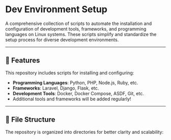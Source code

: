 # Dev Environment Setup

A comprehensive collection of scripts to automate the installation and configuration of development tools, frameworks, and programming languages on Linux systems. These scripts simplify and standardize the setup process for diverse development environments.

---

## 🚀 **Features**

This repository includes scripts for installing and configuring:

- **Programming Languages**: Python, PHP, Node.js, Ruby, etc.
- **Frameworks**: Laravel, Django, Flask, etc.
- **Development Tools**: Docker, Docker Compose, ASDF, Git, etc.
- Additional tools and frameworks will be added regularly!

---

## 📂 **File Structure**

The repository is organized into directories for better clarity and scalability:

